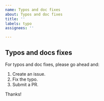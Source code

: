 ```yaml
---
name: Typos and doc fixes
about: Typos and doc fixes
title: ''
labels: typo
assignees: ''

---
```


## Typos and docs fixes

For typos and doc fixes, please go ahead and:

1. Create an issue.
2. Fix the typo.   
3. Submit a PR.

Thanks!
